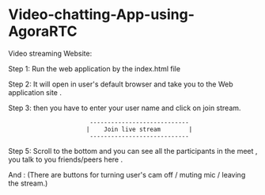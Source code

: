 # Video-chatting-App-using-AgoraRTC

Video streaming Website:


Step 1:  Run the web application by the index.html file 

Step 2:  It will open in user's default browser and take you to the Web application site .

Step 3:  then you have to enter your user name and click on join stream.
               
                           ----------------------------
                          |    Join live stream        |
                           ----------------------------


Step 5:  Scroll to the bottom and you can see all the participants in the meet , you talk to you friends/peers here .

 And : (There are buttons for turning user's cam off / muting mic / leaving the stream.)
